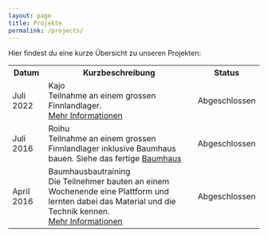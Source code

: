 ```yaml
---
layout: page
title: Projekte
permalink: /projects/
---
```


Hier findest du eine kurze Übersicht zu unseren Projekten:
<table>
  <tr>
    <th>Datum</th>
    <th>Kurzbeschreibung</th>
    <th>Status</th>
  </tr>
  <tr>
    <td>Juli 2022</td>
    <td>Kajo<br>
    Teilnahme an einem grossen Finnlandlager.<br><a href="https://kajo2022.ch/">Mehr Informationen</a></td>
    <td>Abgeschlossen</td>
  </tr>
  <tr>
    <td>Juli 2016</td>
    <td>Roihu<br>Teilnahme an einem grossen Finnlandlager inklusive Baumhaus bauen. Siehe das fertige <a href="https://swisstreehouse.ch/">Baumhaus</a></td>
    <td>Abgeschlossen</td>
  </tr>
  <tr>
    <td>April 2016</td>
    <td>Baumhausbautraining<br>
    Die Teilnehmer bauten an einem Wochenende eine Plattform und lernten dabei das Material und die Technik kennen.<br>
    <a href="/projects/2016_baumhaustraining">Mehr Informationen</a></td>
    <td>Abgeschlossen</td>
  </tr>
</table>

